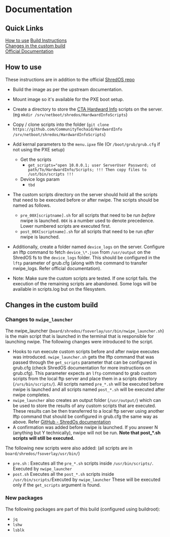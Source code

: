 # Documentation

## Quick Links
[How to use](#how-to-use)
[Build Instructions](https://github.com/PartialVolume/shredos.x86_64?tab=readme-ov-file#compiling-shredos-and-burning-to-usb-stick-the-harder-way-)  
[Changes in the custom build](#changes-in-the-custom-build)  
[Official Documentation](https://github.com/PartialVolume/shredos.x86_64)  


## How to use
These instructions are in addition to the official [ShredOS repo](https://github.com/PartialVolume/shredos.x86_64)
- Build the image as per the upstream documentation.
- Mount image so it's available for the PXE boot setup.
- Create a directory to store the [CTA Hardward Info](https://github.com/CommunityTechaid/HardwardInfo) scripts on the server.
	(eg `mkdir /srv/netboot/shredos/HardwardInfoScripts`)
- Copy / clone scripts into the folder
	(`git clone https://github.com/CommunityTechaid/HardwardInfo /srv/netboot/shredos/HardwardInfoScripts`)
- Add kernal parameters to the `menu.ipxe` file (Or `/boot/grub/grub.cfg` if not using the PXE setup)
	- Get the scripts
		- `get_scripts="open 10.0.0.1; user ServerUser Password; cd path/To/HardwardInfo/Scripts; !!! Then copy files to /ust/bin/scripts !!!`
	- Device logs param
   		- `tbd`

- The custom scripts directory on the server should hold all the scripts that need to be executed before or after nwipe. The scripts should be named as follows. 
	- `pre_00X[scriptname].sh` for all scripts that need to be run *before* nwipe is launched. `00X` is a number used to denote precedence.  Lower numbered scripts are executed first. 
	- `post_00X[scriptname].sh` for all scripts that need to be run *after* nwipe is launched.
- Additionally, create a folder named `device_logs`  on the server. Configure an lftp command to fetch `device_\*.json` from `/usr/output` on the ShredOS fs to the `device_logs` folder. This should be configured in the `lftp` parameter of grub.cfg (along with the command to transfer nwipe_logs. Refer official documentation).  
- Note: Make sure the custom scripts are tested. If one script fails. the execution of the remaining scripts are abandoned. Some logs will be available in scripts.log but on the filesystem. 

## Changes in the custom build

### Changes to `nwipe_launcher`
The nwipe\_launcher (`board/shredos/fsoverlay/usr/bin/nwipe_launcher.sh`) is the main script that is launched in the terminal that is responsible for launching nwipe. The following changes were introduced to the script. 

- Hooks to run execute custom scripts before and after nwipe executes was introduced. `nwipe_launcher.sh` gets the lftp command that was passed through the `get_scripts` parameter that can be configured in grub.cfg (check ShredOS documentation for more instructions on grub.cfg). This parameter expects an `lftp` command to grab custom scripts from the local ftp server and place them in a scripts directory (`/urs/bin/scripts/`). All scripts named `pre_*.sh` will be executed before nwipe is launched and all scripts named `post_*.sh` will be executed after nwipe completes. 
- `nwipe_launcher` also creates an output folder (`/usr/output/`) which can be used to store the results of any custom scripts that are executed. These results can be then transferred to a local ftp server using another lftp command that should be configured in grub.cfg the same way as above. Refer [GitHub - ShredOs documentation](https://github.com/PartialVolume/shredos.x86_64?tab=readme-ov-file#transferring-nwipe-log-files-to-a-ftp-server)
- A confirmation was added before nwipe is launched. If you answer N (anything but Y technically), nwipe will not be run. **Note that post_*.sh scripts will still be executed.**

The following new scripts were also added: 
(all scripts are in `board/shredos/fsoverlay/usr/bin/`)
- `pre.sh` : Executes all the `pre_*.sh` scripts inside `/usr/bin/scripts/`. Executed by `nwipe_launcher`
- `post.sh` Executes all the `post_*.sh` scripts inside `/usr/bin/scripts/`Executed by `nwipe_launcher`
These will be executed only if the `get_scripts` argument is found.

### New packages

The following packages are part of this build (configured using buildroot):
- `jq`
- `lshw`
- `lsblk`

